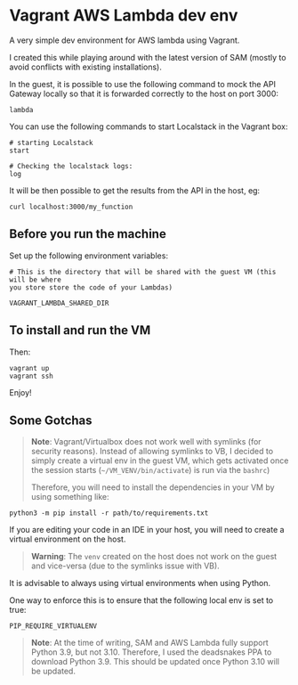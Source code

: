 # Vagrant AWS Lambda dev env

A very simple dev environment for AWS lambda using Vagrant.

I created this while playing around with the latest version of SAM (mostly to avoid conflicts with existing installations).

In the guest, it is possible to use the following command to mock the API Gateway locally so that it is forwarded correctly to the host on port 3000:
```
lambda
```

You can use the following commands to start Localstack in the Vagrant box:

```
# starting Localstack
start

# Checking the localstack logs:
log
```


It will be then possible to get the results from the API in the host, eg:
```
curl localhost:3000/my_function
```

## Before you run the machine
Set up the following environment variables:

```
# This is the directory that will be shared with the guest VM (this will be where
you store store the code of your Lambdas)

VAGRANT_LAMBDA_SHARED_DIR
``` 

## To install and run the VM

Then:
```
vagrant up
vagrant ssh
```

Enjoy!

## Some Gotchas

> **Note**:
> Vagrant/Virtualbox does not work well with symlinks (for security reasons).
> Instead of allowing symlinks to VB, I decided to simply create a virtual env
> in the guest VM, which gets activated once the session starts (`~/VM_VENV/bin/activate`)
> is run via the `bashrc`)
>
> Therefore, you will need to install the dependencies in your VM by using something like:
```
python3 -m pip install -r path/to/requirements.txt
```

If you are editing your code in an IDE in your host, you will need to create a virtual 
environment on the host. 

> **Warning**:
> The `venv` created on the host does not work on the guest and vice-versa (due to
> the symlinks issue with VB).

It is advisable to always using virtual environments when using Python.

One way to enforce this is to ensure that the following local env is set to true:
```
PIP_REQUIRE_VIRTUALENV
```


> **Note**:
> At the time of writing, SAM and AWS Lambda fully support Python 3.9, but not
> 3.10. Therefore, I used the deadsnakes PPA to download Python 3.9. This should be updated once Python 3.10 will be updated.
